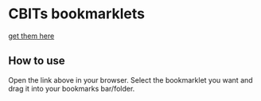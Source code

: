 # CBITs bookmarklets

[get them here](http://cbitstech.github.io/bookmarklets/bookmarklets.html)

## How to use

Open the link above in your browser. Select the bookmarklet you want and drag it into your bookmarks bar/folder.
